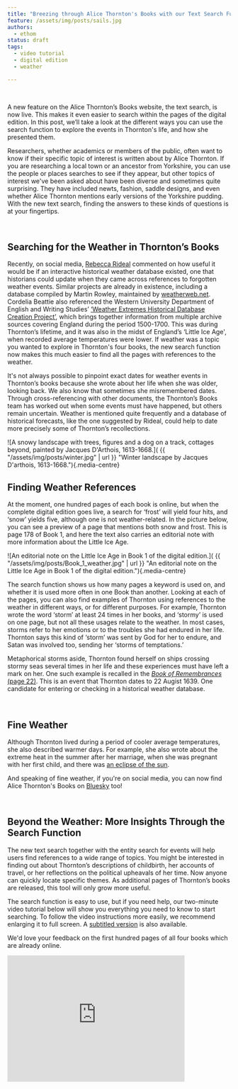 ```yaml
---
title: "Breezing through Alice Thornton's Books with our Text Search Function"
feature: /assets/img/posts/sails.jpg
authors:
  - ethom
status: draft
tags:
  - video tutorial
  - digital edition
  - weather

---
```


<p>&nbsp;</p>

A new feature on the Alice Thornton’s Books website, the text search, is now live. This makes it even easier to search within the pages of the digital edition. In this post, we’ll take a look at the different ways you can use the search function to explore the events in Thornton's life, and how she presented them. 

Researchers, whether academics or members of the public, often want to know if their specific topic of interest is written about by Alice Thornton. If you are researching a local town or an ancestor from Yorkshire, you can use the people or places searches to see if they appear, but other topics of interest we've been asked about have been diverse and sometimes quite surprising. They have included newts, fashion, saddle designs, and even whether Alice Thornton mentions early versions of the Yorkshire pudding. With the new text search, finding the answers to these kinds of questions is at your fingertips.

 
<p>&nbsp;</p>

## Searching for the Weather in Thornton’s Books

Recently, on social media, [Rebecca Rideal](https://rebeccarideal.co.uk) commented on how useful it would be if an interactive historical weather database existed, one that historians could update when they came across references to forgotten weather events. Similar projects are already in existence, including a database compiled by Martin Rowley, maintained by [weatherweb.net](https://premium.weatherweb.net/weather-in-history-11000bc-to-present/). Cordelia Beattie also referenced the Western University Department of English and Writing Studies’ [‘Weather Extremes Historical Database Creation Project’](https://weather-extremes-in-englands-little-ice-age-westernu.hub.arcgis.com/), which brings together information from multiple archive sources covering England during the period 1500-1700. This was during Thornton’s lifetime, and it was also in the midst of England’s ‘Little Ice Age', when recorded average temperatures were lower. If weather was a topic you wanted to explore in Thornton's four books, the new search function now makes this much easier to find all the pages with references to the weather.

It's not always possible to pinpoint exact dates for weather events in Thornton’s books because she wrote about her life when she was older, looking back. We also know that sometimes she misremembered dates. Through cross-referencing with other documents, the Thornton’s Books team has worked out when some events must have happened, but others remain uncertain. Weather is mentioned quite frequently and a database of historical forecasts, like the one suggested by Rideal, could help to date more precisely some of Thornton’s recollections. 

![A snowy landscape with trees, figures and a dog on a track, cottages beyond, painted by Jacques D'Arthois, 1613-1668.]( {{ "/assets/img/posts/winter.jpg" | url }} "Winter landscape by Jacques D'arthois, 1613-1668."){.media-centre}


## Finding Weather References 

At the moment, one hundred pages of each book is online, but when the complete digital edition goes live, a search for ‘frost’ will yield four hits, and ‘snow’ yields five, although one is not weather-related. In the picture below, you can see a preview of a page that mentions both snow and frost. This is page 178 of Book 1, and here the text also carries an editorial note with more information about the Little Ice Age. 

![An editorial note on the Little Ice Age in Book 1 of the digital edition.]( {{ "/assets/img/posts/Book_1_weather.jpg" | url }} "An editorial note on the Little Ice Age in Book 1 of the digital edition."){.media-centre}

The search function shows us how many pages a keyword is used on, and whether it is used more often in one Book than another. Looking at each of the pages, you can also find examples of Thornton using references to the weather in different ways, or for different purposes. For example, Thornton wrote the word ‘storm’ at least 24 times in her books, and ‘stormy’ is used on one page, but not all these usages relate to the weather. In most cases, storms refer to her emotions or to the troubles she had endured in her life. Thornton says this kind of ‘storm’ was sent by God for her to endure, and Satan was involved too, sending her ‘storms of temptations.’ 

Metaphorical storms aside, Thornton found herself on ships crossing stormy seas several times in her life and these experiences must have left a mark on her. One such example is recalled in the [*Book of Remembrances* (page 22)](https://thornton.kdl.kcl.ac.uk/edition/?p0.lo=p.22&p0.vi=modern). This is an event that Thornton dates to 22 Augist 1639. One candidate for entering or checking in a historical weather database.

<p>&nbsp;</p>

## Fine Weather

Although Thornton lived during a period of cooler average temperatures, she also described warmer days. For example, she also wrote about the extreme heat in the summer after her marriage, when she was pregnant with her first child, and there was [an eclipse of the sun](https://thornton.kdl.kcl.ac.uk/posts/blog/2022-10-25-black-monday-solar-eclipse-1652/). 

And speaking of fine weather, if you're on social media, you can now find Alice Thornton's Books on [Bluesky](https://bsky.app/profile/thorntonsbooks.bsky.social) too!

<p>&nbsp;</p>

## Beyond the Weather: More Insights Through the Search Function

The new text search together with the entity search for events will help users find references to a wide range of topics. You might be interested in finding out about Thornton’s descriptions of childbirth, her accounts of travel, or her reflections on the political upheavals of her time. Now anyone can quickly locate specific themes. As additional pages of Thornton’s books are released, this tool will only grow more useful. 

The search function is easy to use, but if you need help, our two-minute video tutorial below will show you everything you need to know to start searching. To follow the video instructions more easily, we recommend enlarging it to full screen. A [subtitled version](https://www.youtube.com/watch?v=lojt25wdczw) is also available.

We'd love your feedback on the first hundred pages of all four books which are already online.


<iframe id="kmsembed-1_ee8zvab4" width="400" height="285" src="https://media.kcl.ac.uk/embed/secure/iframe/entryId/1_ee8zvab4/uiConfId/50622292/st/0" class="kmsembed" allowfullscreen webkitallowfullscreen mozAllowFullScreen allow="autoplay *; fullscreen *; encrypted-media *" referrerPolicy="no-referrer-when-downgrade" sandbox="allow-downloads allow-forms allow-same-origin allow-scripts allow-top-navigation allow-pointer-lock allow-popups allow-modals allow-orientation-lock allow-popups-to-escape-sandbox allow-presentation allow-top-navigation-by-user-activation" frameborder="0" title="Using the Search Feature"></iframe>

